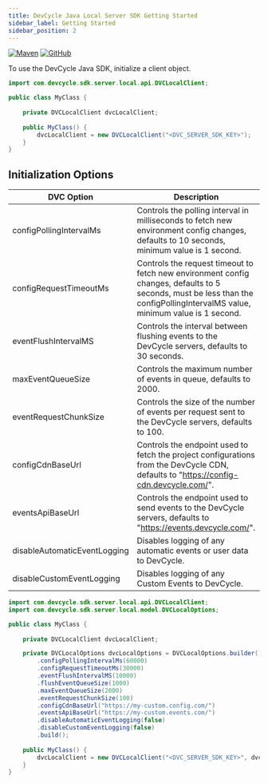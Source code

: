 ```yaml
---
title: DevCycle Java Local Server SDK Getting Started
sidebar_label: Getting Started
sidebar_position: 2
---
```


[![Maven](https://badgen.net/maven/v/maven-central/com.devcycle/java-server-sdk)](https://search.maven.org/artifact/com.devcycle/java-server-sdk)
[![GitHub](https://img.shields.io/github/stars/devcyclehq/java-server-sdk.svg?style=social&label=Star&maxAge=2592000)](https://github.com/DevCycleHQ/java-server-sdk)


To use the DevCycle Java SDK, initialize a client object. 

```java
import com.devcycle.sdk.server.local.api.DVCLocalClient;

public class MyClass {
    
    private DVCLocalClient dvcLocalClient;
    
    public MyClass() {
        dvcLocalClient = new DVCLocalClient("<DVC_SERVER_SDK_KEY>");
    }
}
```

## Initialization Options

| DVC Option | Description |
| --- | ----------- |
| configPollingIntervalMs | Controls the polling interval in milliseconds to fetch new environment config changes, defaults to 10 seconds, minimum value is 1 second. |
| configRequestTimeoutMs | Controls the request timeout to fetch new environment config changes, defaults to 5 seconds, must be less than the configPollingIntervalMS value, minimum value is 1 second. |
| eventFlushIntervalMS | Controls the interval between flushing events to the DevCycle servers, defaults to 30 seconds. |
| maxEventQueueSize | Controls the maximum number of events in queue, defaults to 2000. |
| eventRequestChunkSize | Controls the size of the number of events per request sent to the DevCycle servers, defaults to 100. |
| configCdnBaseUrl | Controls the endpoint used to fetch the project configurations from the DevCycle CDN, defaults to "https://config-cdn.devcycle.com/". |
| eventsApiBaseUrl | Controls the endpoint used to send events to the DevCycle servers, defaults to "https://events.devcycle.com/". |
| disableAutomaticEventLogging | Disables logging of any automatic events or user data to DevCycle. |
| disableCustomEventLogging | Disables logging of any Custom Events to DevCycle. |

```java
import com.devcycle.sdk.server.local.api.DVCLocalClient;
import com.devcycle.sdk.server.local.model.DVCLocalOptions;

public class MyClass {
    
    private DVCLocalClient dvcLocalClient;

    private DVCLocalOptions dvcLocalOptions = DVCLocalOptions.builder()
        .configPollingIntervalMs(60000)
        .configRequestTimeoutMs(30000)
        .eventFlushIntervalMS(10000)
        .flushEventQueueSize(1000)
        .maxEventQueueSize(2000)
        .eventRequestChunkSize(100)
        .configCdnBaseUrl("https://my-custom.config.com/")
        .eventsApiBaseUrl("https://my-custom.events.com/")
        .disableAutomaticEventLogging(false)
        .disableCustomEventLogging(false)
        .build();
    
    public MyClass() {
        dvcLocalClient = new DVCLocalClient("<DVC_SERVER_SDK_KEY>", dvcLocalOptions);
    }
}
```